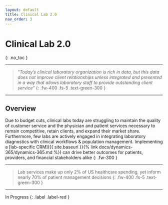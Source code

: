 ```yaml
---
layout: default
title: Clinical Lab 2.0
nav_order: 3
---
```


# Clinical Lab 2.0
{: .no_toc }

---

> _"Today’s clinical laboratory organization is rich in data, but this data does not improve client relationships unless integrated and presented in a way that allows laboratory staff to provide outstanding client service"_
{: .fw-400 .fs-5 .text-green-300 }

---

## Overview

Due to budget cuts, clinical labs today are struggling to maintain the quality of customer service and the physician and patient services necessary to remain competitive, retain clients, and expand their market share. Furthermore, few labs are actively engaged in integrating laboratory diagnostics with clinical workflows & population management. Implementing a [lab-specific CRM]({{ site.baseurl }}{% link docs/dynamics-365/dynamics-365.md %}) can drive better outcomes for patients, providers, and financial stakeholders alike
{: .fw-300 }

---

> Lab services make up only 2% of US healthcare spending, yet inform nearly 70% of patient management decisions
{: .fw-400 .fs-5 .text-green-300 }

---

In Progress
{: .label .label-red }